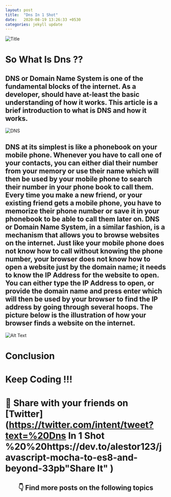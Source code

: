 ```yaml
---
layout: post
title:  "Dns In 1 Shot"
date:   2020-08-19 13:26:33 +0530
categories: jekyll update
---
```


![Title](https://res.cloudinary.com/practicaldev/image/fetch/s--o0ksTVum--/c_imagga_scale,f_auto,fl_progressive,h_420,q_auto,w_1000/https://dev-to-uploads.s3.amazonaws.com/i/yr191ey4okhal5s1j97g.jpg)

# So What Is Dns ??

## DNS or Domain Name System is one of the fundamental blocks of the internet. As a developer, should have at-least the basic understanding of how it works. This article is a brief introduction to what is DNS and how it works.

![DNS](https://www.thesslstore.com/blog/wp-content/uploads/2019/04/DNS-Diagram.png)

## DNS at its simplest is like a phonebook on your mobile phone. Whenever you have to call one of your contacts, you can either dial their number from your memory or use their name which will then be used by your mobile phone to search their number in your phone book to call them. Every time you make a new friend, or your existing friend gets a mobile phone, you have to memorize their phone number or save it in your phonebook to be able to call them later on. DNS or Domain Name System, in a similar fashion, is a mechanism that allows you to browse websites on the internet. Just like your mobile phone does not know how to call without knowing the phone number, your browser does not know how to open a website just by the domain name; it needs to know the IP Address for the website to open. You can either type the IP Address to open, or provide the domain name and press enter which will then be used by your browser to find the IP address by going through several hoops. The picture below is the illustration of how your browser finds a website on the internet.

![Alt Text](https://dev-to-uploads.s3.amazonaws.com/i/rprtbqpzoitptq3muo3v.jpg)


# Conclusion


# Keep Coding !!!


# 🙏  Share with your friends on  [Twitter](https://twitter.com/intent/tweet?text=%20Dns In 1 Shot %20%20https://dev.to/alestor123/javascript-mocha-to-es8-and-beyond-33pb"Share It" )
 
 
<h2 align=center> 👇  Find more posts on the following topics </h2>